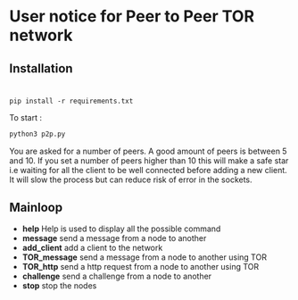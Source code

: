 # User notice for Peer to Peer TOR network

## Installation
#
#
#
```
pip install -r requirements.txt
```

To start :
```sh
python3 p2p.py
```

You are asked for a number of peers.
A good amount of peers is between 5 and 10.
If you set a number of peers higher than 10 this will make a safe star i.e waiting for all the client to be well connected before adding a new client.
It will slow the process but can reduce risk of error in the sockets.

## Mainloop

- **help**
Help is used to display all the possible command
- **message**
send a message from a node to another
- **add_client**
add a client to the network
- **TOR_message**
send a message from a node to another using TOR
- **TOR_http**
send a http request from a node to another using TOR
- **challenge**
send a challenge from a node to another
- **stop**
stop the nodes


